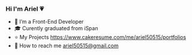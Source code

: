 ### Hi I'm Ariel 💗
- 🌱 I’m a Front-End Developer
- 🎓 Curently graduated from iSpan
- ⭐️ My Projects https://www.cakeresume.com/me/ariel50515/portfolios
- 📩 How to reach me ariel50515@gmail.com


<!--
**ariel50515/ariel50515** is a ✨ _special_ ✨ repository because its `README.md` (this file) appears on your GitHub profile.

Here are some ideas to get you started:

- 🌱 I’m a Front-End Developer
- 🎓 Curently graduated from iSpan
- 📩 How to reach me: ariel50515@gmail.com

-->
